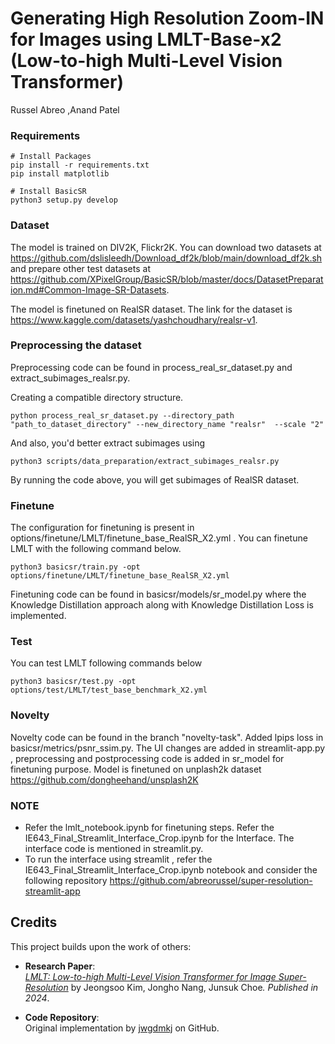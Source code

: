 # Generating High Resolution Zoom-IN for Images using LMLT-Base-x2 (Low-to-high Multi-Level Vision Transformer)

Russel Abreo ,Anand Patel


### Requirements
```
# Install Packages
pip install -r requirements.txt
pip install matplotlib

# Install BasicSR
python3 setup.py develop
```


### Dataset
The model is trained on DIV2K, Flickr2K.
You can download two datasets at https://github.com/dslisleedh/Download_df2k/blob/main/download_df2k.sh
and prepare other test datasets at https://github.com/XPixelGroup/BasicSR/blob/master/docs/DatasetPreparation.md#Common-Image-SR-Datasets.

The model is finetuned on RealSR dataset. The link for the dataset is https://www.kaggle.com/datasets/yashchoudhary/realsr-v1.

### Preprocessing the dataset

Preprocessing code can be found in process_real_sr_dataset.py and extract_subimages_realsr.py.

Creating a compatible directory structure.
```
python process_real_sr_dataset.py --directory_path "path_to_dataset_directory" --new_directory_name "realsr"  --scale "2"
```
And also, you'd better extract subimages using 
```
python3 scripts/data_preparation/extract_subimages_realsr.py
```

By running the code above, you will get subimages of RealSR dataset.


### Finetune
The configuration for finetuning is present in options/finetune/LMLT/finetune_base_RealSR_X2.yml .
You can finetune LMLT with the following command below.
```
python3 basicsr/train.py -opt options/finetune/LMLT/finetune_base_RealSR_X2.yml
```

Finetuning code can be found in basicsr/models/sr_model.py where the Knowledge Distillation approach along with Knowledge Distillation Loss is implemented.


### Test
You can test LMLT following commands below
```
python3 basicsr/test.py -opt options/test/LMLT/test_base_benchmark_X2.yml
```

### Novelty 
Novelty code can be found in the branch "novelty-task". Added lpips loss in basicsr/metrics/psnr_ssim.py. The UI changes are added in streamlit-app.py , preprocessing and postprocessing code is added in sr_model for finetuning purpose. Model is finetuned on unplash2k dataset https://github.com/dongheehand/unsplash2K

### NOTE
- Refer the lmlt_notebook.ipynb for finetuning steps.
Refer the IE643_Final_Streamlit_Interface_Crop.ipynb for the Interface.
The interface code is mentioned in streamlit.py.
- To run the interface using streamlit , refer the IE643_Final_Streamlit_Interface_Crop.ipynb notebook and consider the following repository https://github.com/abreorussel/super-resolution-streamlit-app




## Credits

This project builds upon the work of others:

- **Research Paper**:  
  [*LMLT: Low-to-high Multi-Level Vision Transformer for Image Super-Resolution*](https://www.arxiv.org/abs/2409.03516) by Jeongsoo Kim, Jongho Nang, Junsuk Choe<sup>*</sup>. Published in 2024*.

- **Code Repository**:  
  Original implementation by [jwgdmkj](https://github.com/jwgdmkj/LMLT/tree/main) on GitHub.

